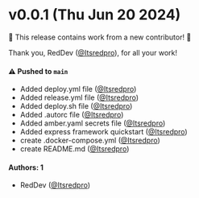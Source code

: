# v0.0.1 (Thu Jun 20 2024)

:tada: This release contains work from a new contributor! :tada:

Thank you, RedDev ([@Itsredpro](https://github.com/Itsredpro)), for all your work!

#### ⚠️ Pushed to `main`

- Added deploy.yml file ([@Itsredpro](https://github.com/Itsredpro))
- Added release.yml file ([@Itsredpro](https://github.com/Itsredpro))
- Added deploy.sh file ([@Itsredpro](https://github.com/Itsredpro))
- Added .autorc file ([@Itsredpro](https://github.com/Itsredpro))
- Added amber.yaml secrets file ([@Itsredpro](https://github.com/Itsredpro))
- Added express framework quickstart ([@Itsredpro](https://github.com/Itsredpro))
- create .docker-compose.yml ([@Itsredpro](https://github.com/Itsredpro))
- create README.md ([@Itsredpro](https://github.com/Itsredpro))

#### Authors: 1

- RedDev ([@Itsredpro](https://github.com/Itsredpro))
